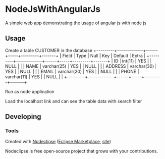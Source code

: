 

# NodeJsWithAngularJs
A simple web app demonstrating the usage of angular js with node js


## Usage

Create a table CUSTOMER in the database
+---------+-------------+------+-----+---------+-------+
| Field   | Type        | Null | Key | Default | Extra |
+---------+-------------+------+-----+---------+-------+
| ID      | int(11)     | YES  |     | NULL    |       |
| NAME    | varchar(25) | YES  |     | NULL    |       |
| ADDRESS | varchar(30) | YES  |     | NULL    |       |
| EMAIL   | varchar(20) | YES  |     | NULL    |       |
| PHONE   | varchar(11) | YES  |     | NULL    |       |
+---------+-------------+------+-----+---------+-------+

Run as node application

Load the localhost link and can see the table data with search filter  

## Developing



### Tools

Created with [Nodeclipse](https://github.com/Nodeclipse/nodeclipse-1)
 ([Eclipse Marketplace](http://marketplace.eclipse.org/content/nodeclipse), [site](http://www.nodeclipse.org))   

Nodeclipse is free open-source project that grows with your contributions.
